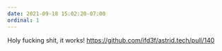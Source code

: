```yaml
---
date: 2021-09-18 15:02:20-07:00
ordinal: 1
---
```


Holy fucking shit, it works!
https://github.com/ifd3f/astrid.tech/pull/140
